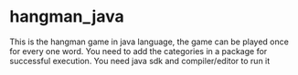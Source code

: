 # hangman_java

This is the hangman game in java language, the game can be played once for every one word.
You need to add the categories in a package for successful execution.
You need java sdk and compiler/editor to run it
